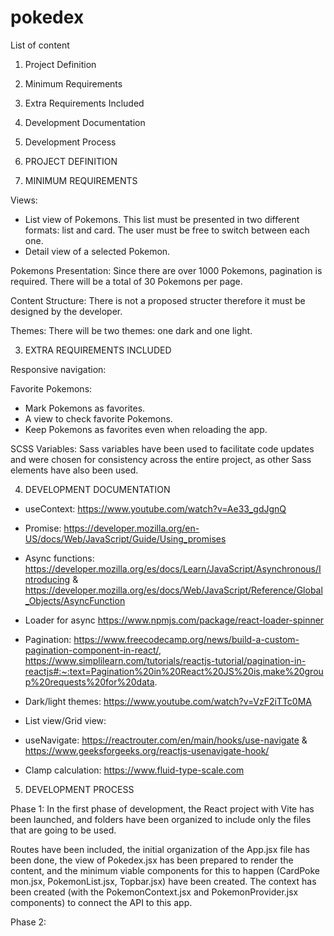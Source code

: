 # pokedex

List of content

1. Project Definition
2. Minimum Requirements
3. Extra Requirements Included
4. Development Documentation
5. Development Process


1. PROJECT DEFINITION

2. MINIMUM REQUIREMENTS

Views: 
- List view of Pokemons. This list must be presented in two different formats: list and card. The user must be free to switch between each one.
- Detail view of a selected Pokemon.

Pokemons Presentation:
Since there are over 1000 Pokemons, pagination is required. There will be a total of 30 Pokemons per page.

Content Structure:
There is not a proposed structer therefore it must be designed by the developer.

Themes:
There will be two themes: one dark and one light.



3. EXTRA REQUIREMENTS INCLUDED

Responsive navigation:

Favorite Pokemons:
- Mark Pokemons as favorites.
- A view to check favorite Pokemons.
- Keep Pokemons as favorites even when reloading the app.

SCSS Variables: Sass variables have been used to facilitate code updates and were chosen for consistency across the entire project, as other Sass elements have also been used.


4. DEVELOPMENT DOCUMENTATION

- useContext: https://www.youtube.com/watch?v=Ae33_gdJgnQ
- Promise: https://developer.mozilla.org/en-US/docs/Web/JavaScript/Guide/Using_promises
- Async functions: https://developer.mozilla.org/es/docs/Learn/JavaScript/Asynchronous/Introducing
& https://developer.mozilla.org/es/docs/Web/JavaScript/Reference/Global_Objects/AsyncFunction 
- Loader for async https://www.npmjs.com/package/react-loader-spinner

- Pagination: https://www.freecodecamp.org/news/build-a-custom-pagination-component-in-react/, https://www.simplilearn.com/tutorials/reactjs-tutorial/pagination-in-reactjs#:~:text=Pagination%20in%20React%20JS%20is,make%20group%20requests%20for%20data.

- Dark/light themes: https://www.youtube.com/watch?v=VzF2iTTc0MA

- List view/Grid view: 

- useNavigate: https://reactrouter.com/en/main/hooks/use-navigate & https://www.geeksforgeeks.org/reactjs-usenavigate-hook/

- Clamp calculation: https://www.fluid-type-scale.com

5. DEVELOPMENT PROCESS

Phase 1:
In the first phase of development, the React project with Vite has been launched, and folders have been organized to include only the files that are going to be used.

Routes have been included, the initial organization of the App.jsx file has been done, the view of Pokedex.jsx has been prepared to render the content, and the minimum viable components for this to happen (CardPoke  mon.jsx, PokemonList.jsx, Topbar.jsx) have been created. The context has been created (with the PokemonContext.jsx and PokemonProvider.jsx components) to connect the API to this app.


Phase 2:

